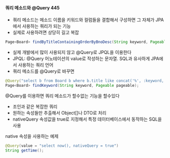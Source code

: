 #### 쿼리 메소드와 @Query 445
- 쿼리 메소드는 메소드 이름을 키워드와 컬럼들을 결합해서 구성하면 그 자체가 JPA에서 사용하는 쿼리가 되는 기능
- 실제로 사용하려면 상당히 길고 복잡
```java
Page<Board> findByTitleContainingOrderByBnoDesc(String keyword, Pageable pageable);
```
- 실제 개발에서 많이 사용되지 않고 @Query로 JPQL을 이용한다
- JPQL: @Query 어노테이션의 value로 작성하는 문자열. SQL과 유사하게 JPA에서 사용하는 쿼리 언어
- 쿼리 메소드를 @Query로 바꾸면
```java
@Query("select b from Board b where b.title like concat('%', :keyword, '%')")
Page<Board> findKeyword(String keyword, Pageable pageable);
```
@Query를 이용하면 쿼리 메소드가 할수없는 기능을 할수있다
- 조인과 같은 복잡한 쿼리
- 원하는 속성들만 추출해서 Object[]나 DTO로 처리
- nativeQuery 속성값을 true로 지정해서 특정 데이터베이스에서 동작하는 SQL을 사용

native 속성을 사용하는 예제
```java
@Query(value = "select now(), nativeQuery = true")
String getTime();
```